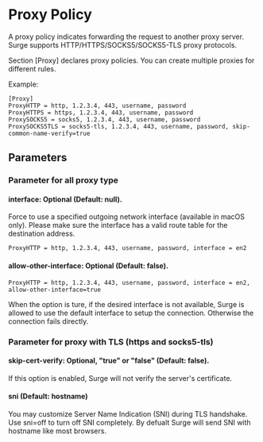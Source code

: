 # Proxy Policy

A proxy policy indicates forwarding the request to another proxy server. Surge supports HTTP/HTTPS/SOCKS5/SOCKS5-TLS proxy protocols.

Section [Proxy] declares proxy policies. You can create multiple proxies for different rules.

Example:

```
[Proxy]
ProxyHTTP = http, 1.2.3.4, 443, username, password
ProxyHTTPS = https, 1.2.3.4, 443, username, password
ProxySOCKS5 = socks5, 1.2.3.4, 443, username, password
ProxySOCKS5TLS = socks5-tls, 1.2.3.4, 443, username, password, skip-common-name-verify=true
```


## Parameters

### Parameter for all proxy type

#### interface: Optional (Default: null).
Force to use a specified outgoing network interface (available in macOS only). Please make sure the interface has a valid route table for the destination address.
 
```
ProxyHTTP = http, 1.2.3.4, 443, username, password, interface = en2
```

#### allow-other-interface: Optional (Default: false).

```
ProxyHTTP = http, 1.2.3.4, 443, username, password, interface = en2, allow-other-interface=true
```

When the option is ture, if the desired interface is not available, Surge is allowed to use the default interface to setup the connection. Otherwise the connection fails directly.

### Parameter for proxy with TLS (https and socks5-tls)
#### skip-cert-verify: Optional, "true" or "false" (Default: false).
If this option is enabled, Surge will not verify the server's certificate.

#### sni (Default: hostname)
You may customize Server Name Indication (SNI) during TLS handshake. Use sni=off to turn off SNI completely. By defualt Surge will send SNI with hostname like most browsers.